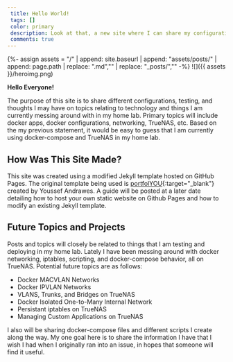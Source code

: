 ```yaml
---
 title: Hello World!
 tags: []
 color: primary
 description: Look at that, a new site where I can share my configurations, testing, and thoughts on different topics relating to Docker, TrueNAS, networking, and home lab in general
 comments: true
---
```

{%- assign assets = "/" | append: site.baseurl | append: "assets/posts/" | append:  page.path | replace: ".md","" | replace: "_posts/","" -%}
![]({{ assets }}/heroimg.png)

**Hello Everyone!** 

The purpose of this site is to share different configurations, testing, and thoughts I may have on topics relating to technology and things I am currently messing around with in my home lab. Primary topics will include docker apps, docker configurations, networking, TrueNAS, etc. Based on the my previous statement, it would be easy to guess that I am currently using docker-compose and TrueNAS in my home lab.

## How Was This Site Made?
This site was created using a modified Jekyll template hosted on GitHub Pages. The original template being used is [portfolYOU](https://github.com/yousinix/portfolYOU){:target="_blank"} created by Youssef Andrawes. A guide will be posted at a later date detailing how to host your own static website on Github Pages and how to modify an existing Jekyll template.

## Future Topics and Projects
Posts and topics will closely be related to things that I am testing and deploying in my home lab. Lately I have been messing around with docker networking, iptables, scripting, and docker-compose behavior, all on TrueNAS. Potential future topics are as follows:
* Docker MACVLAN Networks
* Docker IPVLAN Networks
* VLANS, Trunks, and Bridges on TrueNAS
* Docker Isolated One-to-Many Internal Network
* Persistant iptables on TrueNAS
* Managing Custom Applications on TrueNAS

I also will be sharing docker-compose files and different scripts I create along the way. My one goal here is to share the information I have that I wish I had when I originally ran into an issue, in hopes that someone will find it useful.